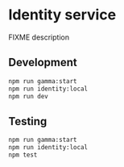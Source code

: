 # Identity service

FIXME description

## Development

```bash
npm run gamma:start
npm run identity:local
npm run dev
```

## Testing

```bash
npm run gamma:start
npm run identity:local
npm test
```
